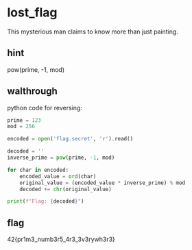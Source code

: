 # lost_flag
This mysterious man claims to know more than just painting.

## hint
pow(prime, -1, mod)

## walthrough
python code for reversing:
``` python
prime = 123
mod = 256

encoded = open('flag.secret', 'r').read()

decoded = ''
inverse_prime = pow(prime, -1, mod)

for char in encoded:
    encoded_value = ord(char)
    original_value = (encoded_value * inverse_prime) % mod
    decoded += chr(original_value)

print(f"Flag: {decoded}")
```

## flag
42{pr1m3_numb3r5_4r3_3v3rywh3r3}
